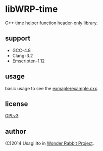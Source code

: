 # libWRP-time

C++ time helper function header-only library.

## support

- GCC-4.8
- Clang-3.2
- Emscripten-1.12

## usage

basic usage to see the [exmaple/example.cxx](example/example.cxx).

## license

[GPLv3](http://www.gnu.org/licenses/gpl.html)

## author

(C)2014 Usagi Ito in [Wonder Rabbit Project](http://www.WonderRabbitProject.net/).
